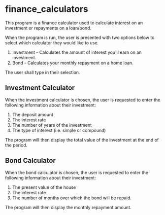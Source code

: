 # finance_calculators

This program is a finance calculator used to calculate interest on an investment or repayments on a loan/bond.

When the program is run, the user is presented with two options below to select which calculator they would like to use.

1. Investment - Calculates the amount of interest you'll earn on an investment.
2. Bond - Calculates your monthly repayment on a home loan.

The user shall type in their selection. 

## Investment Calculator

When the investment calculator is chosen, the user is requested to enter the following information about their investment:
1. The deposit amount
2. The interest rate
3. The number of years of the investment
4. The type of interest (i.e. simple or compound)

The program will then display the total value of the investment at the end of the period.

## Bond Calculator

When the bond calculator is chosen, the user is requested to enter the following information about their investment:
1. The present value of the house
2. The interest rate
3. The number of months over which the bond will be repaid.

The program will then display the monthly repayment amount.




